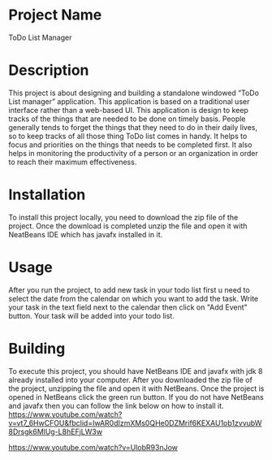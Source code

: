 # **Project Name**
ToDo List Manager

# **Description**
This project is about designing and building a standalone windowed “ToDo List manager” application. This application is based on a traditional user interface rather than a web-based UI. This application is design to keep tracks of the things that are needed to be done on timely basis. People generally tends to forget the things that they need to do in their daily lives, so to keep tracks of all those thing ToDo list comes in handy. It helps to focus and priorities on the things that needs to be completed first. It also helps in monitoring the productivity of a person or an organization in order to reach their maximum effectiveness.

# **Installation**
To install this project locally, you need to download the zip file of the project. Once the download is completed unzip the file and open it with NeatBeans IDE which has javafx installed in it.  

# **Usage**
After you run the project, to add new task in your todo list first u need to select the date from the calendar on which you want to add the task. Write your task in the text field next to the calendar then click on "Add Event" button. Your task will be added into your todo list.  

# **Building**
To execute this project, you should have NetBeans IDE and javafx with jdk 8 already installed into your computer. After you downloaded the zip file of the project, unzipping the file and open it with NetBeans. Once the project is opened in NetBeans click the green run button. If you do not have NetBeans and javafx then you can follow the link below on how to install it. 
https://www.youtube.com/watch?v=vt7_6HwCFOU&fbclid=IwAR0dIzmXMs0QHe0DZMrif6KEXAU1ob1zvvubW8Drsgk6MlUg-L8hEFjLW3w

https://www.youtube.com/watch?v=UlobR93nJow

